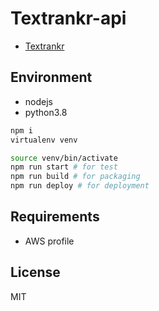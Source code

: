 # Textrankr-api

- [Textrankr](https://github.com/theeluwin/textrankr)

## Environment

- nodejs
- python3.8

```bash
npm i
virtualenv venv

source venv/bin/activate
npm run start # for test
npm run build # for packaging
npm run deploy # for deployment
```

## Requirements

- AWS profile

## License

MIT
